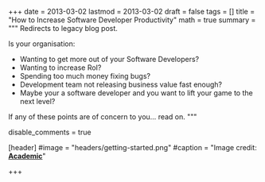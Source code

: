 +++
date = 2013-03-02
lastmod = 2013-03-02
draft = false
tags = []
title = "How to Increase Software Developer Productivity"
math = true
summary = """
Redirects to legacy blog post.

Is your organisation:

* Wanting to get more out of your Software Developers?
* Wanting to increase RoI?
* Spending too much money fixing bugs?
* Development team not releasing business value fast enough?
* Maybe your a software developer and you want to lift your game to the next level?

If any of these points are of concern to you… read on.
"""

disable_comments = true

[header]
#image = "headers/getting-started.png"
#caption = "Image credit: [**Academic**](https://github.com/gcushen/hugo-academic/)"

+++

<html>
  <head>
    <title>How to Increase Software Developer Productivity</title>
    <link rel="canonical" href="https://binarymist.wordpress.com/2013/03/02/how-to-increase-software-developer-productivity/"/>
    <meta http-equiv="content-type" content="text/html; charset=utf-8"/>
    <meta http-equiv="refresh" content="3; url=https://binarymist.wordpress.com/2013/03/02/how-to-increase-software-developer-productivity/"/>
  </head>
</html>

